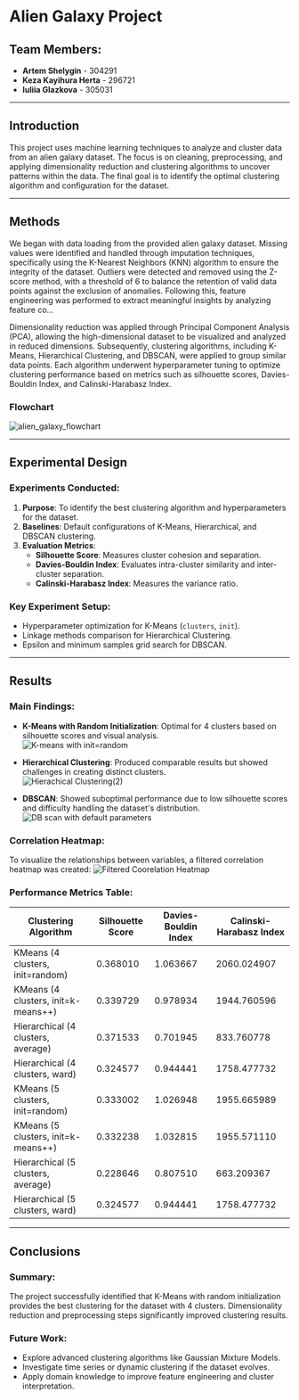 
# Alien Galaxy Project

## Team Members:
- **Artem Shelygin** - 304291  
- **Keza Kayihura Herta** - 296721  
- **Iuliia Glazkova** - 305031  

---

## Introduction
This project uses machine learning techniques to analyze and cluster data from an alien galaxy dataset. The focus is on cleaning, preprocessing, and applying dimensionality reduction and clustering algorithms to uncover patterns within the data. The final goal is to identify the optimal clustering algorithm and configuration for the dataset.

---

## Methods

We began with data loading from the provided alien galaxy dataset. Missing values were identified and handled through imputation techniques, specifically using the K-Nearest Neighbors (KNN) algorithm to ensure the integrity of the dataset. Outliers were detected and removed using the Z-score method, with a threshold of 6 to balance the retention of valid data points against the exclusion of anomalies. Following this, feature engineering was performed to extract meaningful insights by analyzing feature co...

Dimensionality reduction was applied through Principal Component Analysis (PCA), allowing the high-dimensional dataset to be visualized and analyzed in reduced dimensions. Subsequently, clustering algorithms, including K-Means, Hierarchical Clustering, and DBSCAN, were applied to group similar data points. Each algorithm underwent hyperparameter tuning to optimize clustering performance based on metrics such as silhouette scores, Davies-Bouldin Index, and Calinski-Harabasz Index.

### Flowchart

![alien_galaxy_flowchart](https://github.com/user-attachments/assets/b51187ab-7633-4a3b-863c-2e4a7601a539)

---

## Experimental Design

### Experiments Conducted:
1. **Purpose**: To identify the best clustering algorithm and hyperparameters for the dataset.  
2. **Baselines**: Default configurations of K-Means, Hierarchical, and DBSCAN clustering.  
3. **Evaluation Metrics**:  
   - **Silhouette Score**: Measures cluster cohesion and separation.  
   - **Davies-Bouldin Index**: Evaluates intra-cluster similarity and inter-cluster separation.  
   - **Calinski-Harabasz Index**: Measures the variance ratio.  

### Key Experiment Setup:
- Hyperparameter optimization for K-Means (`clusters`, `init`).  
- Linkage methods comparison for Hierarchical Clustering.  
- Epsilon and minimum samples grid search for DBSCAN.

---

## Results

### Main Findings:
- **K-Means with Random Initialization**: Optimal for 4 clusters based on silhouette scores and visual analysis.  
![K-means with init=random](https://github.com/user-attachments/assets/0eb8da02-fdef-41ce-87fc-16fad1f1f150)

- **Hierarchical Clustering**: Produced comparable results but showed challenges in creating distinct clusters.  
 ![Hierachical Clustering(2)](https://github.com/user-attachments/assets/994beedf-45db-4b9e-b260-f5f86d287d18)

- **DBSCAN**: Showed suboptimal performance due to low silhouette scores and difficulty handling the dataset's distribution.  
![DB scan with default parameters](https://github.com/user-attachments/assets/06a1b419-6056-4c8f-be31-fe7e70505131)

### Correlation Heatmap:
To visualize the relationships between variables, a filtered correlation heatmap was created:
![Filtered Coorelation Heatmap](https://github.com/user-attachments/assets/c06c77b7-b1d4-428a-b30e-a0d8ebfb1c75)

### Performance Metrics Table:
| Clustering Algorithm                    | Silhouette Score | Davies-Bouldin Index | Calinski-Harabasz Index |
|-----------------------------------------|------------------|-----------------------|--------------------------|
| KMeans (4 clusters, init=random)        | 0.368010         | 1.063667             | 2060.024907              |
| KMeans (4 clusters, init=k-means++)     | 0.339729         | 0.978934             | 1944.760596              |
| Hierarchical (4 clusters, average)      | 0.371533         | 0.701945             | 833.760778               |
| Hierarchical (4 clusters, ward)         | 0.324577         | 0.944441             | 1758.477732              |
| KMeans (5 clusters, init=random)        | 0.333002         | 1.026948             | 1955.665989              |
| KMeans (5 clusters, init=k-means++)     | 0.332238         | 1.032815             | 1955.571110              |
| Hierarchical (5 clusters, average)      | 0.228646         | 0.807510             | 663.209367               |
| Hierarchical (5 clusters, ward)         | 0.324577         | 0.944441             | 1758.477732              |

---

## Conclusions

### Summary:
The project successfully identified that K-Means with random initialization provides the best clustering for the dataset with 4 clusters. Dimensionality reduction and preprocessing steps significantly improved clustering results.

### Future Work:
- Explore advanced clustering algorithms like Gaussian Mixture Models.  
- Investigate time series or dynamic clustering if the dataset evolves.  
- Apply domain knowledge to improve feature engineering and cluster interpretation.

